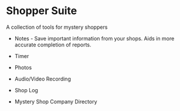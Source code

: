 # Shopper Suite
A collection of tools for mystery shoppers

* Notes - Save important information from your shops. Aids in more accurate completion of reports.

* Timer

* Photos

* Audio/Video Recording

* Shop Log

* Mystery Shop Company Directory
